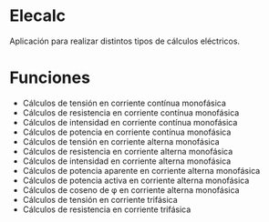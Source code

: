 Elecalc
=======

Aplicación para realizar distintos tipos de cálculos eléctricos.

Funciones
======
* Cálculos de tensión en corriente contínua monofásica
* Cálculos de resistencia en corriente contínua monofásica
* Cálculos de intensidad en corriente contínua monofásica
* Cálculos de potencia en corriente contínua monofásica
* Cálculos de tensión en corriente alterna monofásica
* Cálculos de resistencia en corriente alterna monofásica
* Cálculos de intensidad en corriente alterna monofásica
* Cálculos de potencia aparente en corriente alterna monofásica
* Cálculos de potencia activa en corriente alterna monofásica
* Cálculos de coseno de φ en corriente alterna monofásica
* Cálculos de tensión en corriente trifásica
* Cálculos de resistencia en corriente trifásica